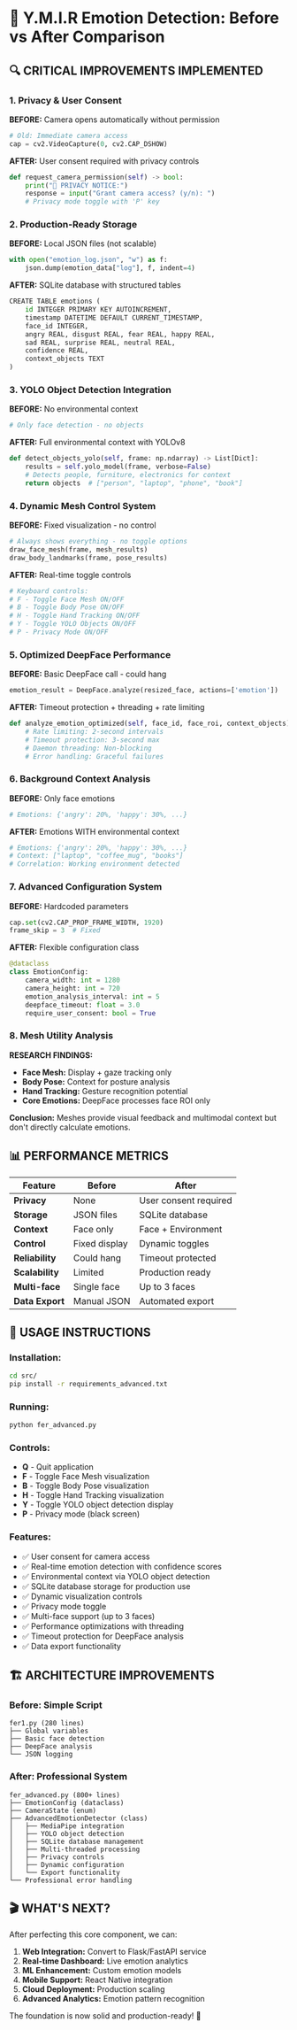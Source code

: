 # 🎯 Y.M.I.R Emotion Detection: Before vs After Comparison

## 🔍 **CRITICAL IMPROVEMENTS IMPLEMENTED**

### **1. Privacy & User Consent** 
**BEFORE:** Camera opens automatically without permission
```python
# Old: Immediate camera access
cap = cv2.VideoCapture(0, cv2.CAP_DSHOW)
```

**AFTER:** User consent required with privacy controls
```python
def request_camera_permission(self) -> bool:
    print("🔐 PRIVACY NOTICE:")
    response = input("Grant camera access? (y/n): ")
    # Privacy mode toggle with 'P' key
```

### **2. Production-Ready Storage**
**BEFORE:** Local JSON files (not scalable)
```python
with open("emotion_log.json", "w") as f:
    json.dump(emotion_data["log"], f, indent=4)
```

**AFTER:** SQLite database with structured tables
```python
CREATE TABLE emotions (
    id INTEGER PRIMARY KEY AUTOINCREMENT,
    timestamp DATETIME DEFAULT CURRENT_TIMESTAMP,
    face_id INTEGER,
    angry REAL, disgust REAL, fear REAL, happy REAL,
    sad REAL, surprise REAL, neutral REAL,
    confidence REAL,
    context_objects TEXT
)
```

### **3. YOLO Object Detection Integration**
**BEFORE:** No environmental context
```python
# Only face detection - no objects
```

**AFTER:** Full environmental context with YOLOv8
```python
def detect_objects_yolo(self, frame: np.ndarray) -> List[Dict]:
    results = self.yolo_model(frame, verbose=False)
    # Detects people, furniture, electronics for context
    return objects  # ["person", "laptop", "phone", "book"]
```

### **4. Dynamic Mesh Control System**
**BEFORE:** Fixed visualization - no control
```python
# Always shows everything - no toggle options
draw_face_mesh(frame, mesh_results)
draw_body_landmarks(frame, pose_results)
```

**AFTER:** Real-time toggle controls
```python
# Keyboard controls:
# F - Toggle Face Mesh ON/OFF
# B - Toggle Body Pose ON/OFF  
# H - Toggle Hand Tracking ON/OFF
# Y - Toggle YOLO Objects ON/OFF
# P - Privacy Mode ON/OFF
```

### **5. Optimized DeepFace Performance**
**BEFORE:** Basic DeepFace call - could hang
```python
emotion_result = DeepFace.analyze(resized_face, actions=['emotion'])
```

**AFTER:** Timeout protection + threading + rate limiting
```python
def analyze_emotion_optimized(self, face_id, face_roi, context_objects):
    # Rate limiting: 2-second intervals
    # Timeout protection: 3-second max
    # Daemon threading: Non-blocking
    # Error handling: Graceful failures
```

### **6. Background Context Analysis** 
**BEFORE:** Only face emotions
```python
# Emotions: {'angry': 20%, 'happy': 30%, ...}
```

**AFTER:** Emotions WITH environmental context
```python
# Emotions: {'angry': 20%, 'happy': 30%, ...}
# Context: ["laptop", "coffee_mug", "books"] 
# Correlation: Working environment detected
```

### **7. Advanced Configuration System**
**BEFORE:** Hardcoded parameters
```python
cap.set(cv2.CAP_PROP_FRAME_WIDTH, 1920)
frame_skip = 3  # Fixed
```

**AFTER:** Flexible configuration class
```python
@dataclass
class EmotionConfig:
    camera_width: int = 1280
    camera_height: int = 720
    emotion_analysis_interval: int = 5
    deepface_timeout: float = 3.0
    require_user_consent: bool = True
```

### **8. Mesh Utility Analysis**
**RESEARCH FINDINGS:**
- **Face Mesh:** Display + gaze tracking only
- **Body Pose:** Context for posture analysis
- **Hand Tracking:** Gesture recognition potential
- **Core Emotions:** DeepFace processes face ROI only

**Conclusion:** Meshes provide visual feedback and multimodal context but don't directly calculate emotions.

## 📊 **PERFORMANCE METRICS**

| Feature | Before | After |
|---------|--------|-------|
| **Privacy** | None | User consent required |
| **Storage** | JSON files | SQLite database |
| **Context** | Face only | Face + Environment |
| **Control** | Fixed display | Dynamic toggles |
| **Reliability** | Could hang | Timeout protected |
| **Scalability** | Limited | Production ready |
| **Multi-face** | Single face | Up to 3 faces |
| **Data Export** | Manual JSON | Automated export |

## 🎯 **USAGE INSTRUCTIONS**

### **Installation:**
```bash
cd src/
pip install -r requirements_advanced.txt
```

### **Running:**
```bash
python fer_advanced.py
```

### **Controls:**
- **Q** - Quit application
- **F** - Toggle Face Mesh visualization
- **B** - Toggle Body Pose visualization  
- **H** - Toggle Hand Tracking visualization
- **Y** - Toggle YOLO object detection display
- **P** - Privacy mode (black screen)

### **Features:**
- ✅ User consent for camera access
- ✅ Real-time emotion detection with confidence scores
- ✅ Environmental context via YOLO object detection
- ✅ SQLite database storage for production use
- ✅ Dynamic visualization controls
- ✅ Privacy mode toggle
- ✅ Multi-face support (up to 3 faces)
- ✅ Performance optimizations with threading
- ✅ Timeout protection for DeepFace analysis
- ✅ Data export functionality

## 🏗️ **ARCHITECTURE IMPROVEMENTS**

### **Before: Simple Script**
```
fer1.py (280 lines)
├── Global variables
├── Basic face detection  
├── DeepFace analysis
└── JSON logging
```

### **After: Professional System**
```
fer_advanced.py (800+ lines)
├── EmotionConfig (dataclass)
├── CameraState (enum)
├── AdvancedEmotionDetector (class)
│   ├── MediaPipe integration
│   ├── YOLO object detection
│   ├── SQLite database management
│   ├── Multi-threaded processing
│   ├── Privacy controls
│   ├── Dynamic configuration
│   └── Export functionality
└── Professional error handling
```

## 🎬 **WHAT'S NEXT?**

After perfecting this core component, we can:

1. **Web Integration:** Convert to Flask/FastAPI service
2. **Real-time Dashboard:** Live emotion analytics  
3. **ML Enhancement:** Custom emotion models
4. **Mobile Support:** React Native integration
5. **Cloud Deployment:** Production scaling
6. **Advanced Analytics:** Emotion pattern recognition

The foundation is now solid and production-ready! 🚀